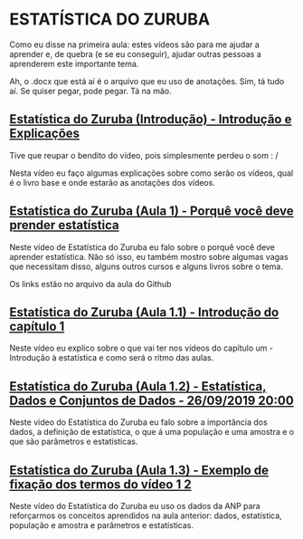 # ESTATÍSTICA DO ZURUBA

Como eu disse na primeira aula: estes vídeos são para me ajudar a aprender e, de quebra (e se eu conseguir), ajudar outras pessoas a aprenderem este importante tema.

Ah, o .docx que está aí é o arquivo que eu uso de anotações. Sim, tá tudo aí. Se quiser pegar, pode pegar. Tá na mão.

## [Estatística do Zuruba (Introdução) - Introdução e Explicações](https://youtu.be/QfPTP6FUjrc)

Tive que reupar o bendito do vídeo, pois simplesmente perdeu o som : /

Nesta vídeo eu faço algumas explicações sobre como serão os vídeos, qual é o livro base e onde estarão as anotações dos vídeos.

## [Estatística do Zuruba (Aula 1) - Porquê você deve prender estatística](https://youtu.be/FtlebOP4mb4)

Neste vídeo de Estatística do Zuruba eu falo sobre o porquê você deve aprender estatística. Não só isso, eu também mostro sobre algumas vagas que necessitam disso, alguns outros cursos e alguns livros sobre o tema.

Os links estão no arquivo da aula do Github

## [Estatística do Zuruba (Aula 1.1) - Introdução do capítulo 1](https://youtu.be/7Z98OY8omTc)

Neste vídeo eu explico sobre o que vai ter nos vídeos do capítulo um - Introdução à estatística e como será o ritmo das aulas.

## [Estatística do Zuruba (Aula 1.2) - Estatística, Dados e Conjuntos de Dados - 26/09/2019 20:00](https://youtu.be/bTdEd83Dfi8)

Neste vídeo do Estatística do Zuruba eu falo sobre a importância dos dados, a definição de estatística, o que á uma população e uma amostra e o que são parâmetros e estatísticas.

## [Estatística do Zuruba (Aula 1.3) - Exemplo de fixação dos termos do vídeo 1 2](https://youtu.be/BcyNYxozcvg)

Neste vídeo do Estatística do Zuruba eu uso os dados da ANP para reforçarmos os conceitos aprendidos na aula anterior: dados, estatística, população e amostra e parâmetros e estatísticas.